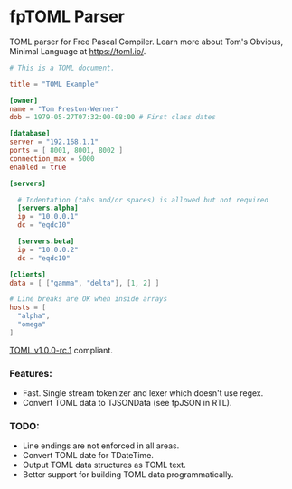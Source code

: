 # fpTOML Parser

TOML parser for Free Pascal Compiler. Learn more about Tom's Obvious, Minimal Language at https://toml.io/.

```toml
# This is a TOML document.

title = "TOML Example"

[owner]
name = "Tom Preston-Werner"
dob = 1979-05-27T07:32:00-08:00 # First class dates

[database]
server = "192.168.1.1"
ports = [ 8001, 8001, 8002 ]
connection_max = 5000
enabled = true

[servers]

  # Indentation (tabs and/or spaces) is allowed but not required
  [servers.alpha]
  ip = "10.0.0.1"
  dc = "eqdc10"

  [servers.beta]
  ip = "10.0.0.2"
  dc = "eqdc10"

[clients]
data = [ ["gamma", "delta"], [1, 2] ]

# Line breaks are OK when inside arrays
hosts = [
  "alpha",
  "omega"
]
```

[TOML v1.0.0-rc.1](https://toml.io/en/v1.0.0-rc.1) compliant.

### Features:

 - Fast. Single stream tokenizer and lexer which doesn't use regex.
 - Convert TOML data to TJSONData (see fpJSON in RTL).

### TODO:

 - Line endings are not enforced in all areas.
 - Convert TOML date for TDateTime.
 - Output TOML data structures as TOML text.
 - Better support for building TOML data programmatically. 
